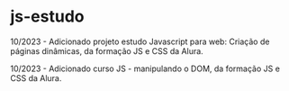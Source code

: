 # js-estudo

10/2023 - Adicionado projeto estudo Javascript para web: Criação de páginas dinâmicas, da formação JS e CSS da Alura.

10/2023 - Adicionado curso JS - manipulando o DOM, da formação JS e CSS da Alura.
